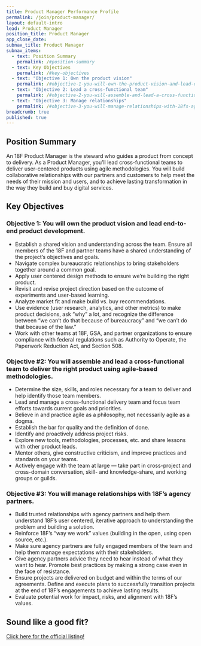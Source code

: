 ```yaml
---
title: Product Manager Performance Profile
permalink: /join/product-manager/
layout: default-intro
lead: Product Manager
position_title: Product Manager
app_close_date:
subnav_title: Product Manager
subnav_items:
  - text: Position Summary
    permalink: /#position-summary
  - text: Key Objectives
    permalink: /#key-objectives
  - text: "Objective 1: Own the product vision"
    permalink: /#objective-1-you-will-own-the-product-vision-and-lead-end-to-end-product-development
  - text: "Objective 2: Lead a cross-functional team"
    permalink: /#objective-2-you-will-assemble-and-lead-a-cross-functional-team-to-deliver-the-right-product-using-agile-based-methodologies
  - text: "Objective 3: Manage relationships"
    permalink: /#objective-3-you-will-manage-relationships-with-18fs-agency-partners
breadcrumb: true
published: true
---
```

## Position Summary

An 18F Product Manager is the steward who guides a product from concept to delivery. As a Product Manager, you’ll lead cross-functional teams to deliver user-centered products using agile methodologies. You will build collaborative relationships with our partners and customers to help meet the needs of their mission and users, and to achieve lasting transformation in the way they build and buy digital services.

## Key Objectives

### Objective 1: You will own the product vision and lead end-to-end product development.

-   Establish a shared vision and understanding across the team. Ensure all members of the 18F and partner teams have a shared understanding of the project’s objectives and goals.
-   Navigate complex bureaucratic relationships to bring stakeholders together around a common goal.
-   Apply user centered design methods to ensure we’re building the right product.
-   Revisit and revise project direction based on the outcome of experiments and user-based learning.
-   Analyze market fit and make build vs. buy recommendations.
-   Use evidence (user research, analytics, and other metrics) to make product decisions, ask “why” a lot, and recognize the difference between “we can’t do that because of bureaucracy” and “we can’t do that because of the law.”
-   Work with other teams at 18F, GSA, and partner organizations to ensure compliance with federal regulations such as Authority to Operate, the Paperwork Reduction Act, and Section 508.

### Objective #2: You will assemble and lead a cross-functional team to deliver the right product using agile-based methodologies.

-   Determine the size, skills, and roles necessary for a team to deliver and help identify those team members.
-   Lead and manage a cross-functional delivery team and focus team efforts towards current goals and priorities.
-   Believe in and practice agile as a philosophy, not necessarily agile as a dogma.
-   Establish the bar for quality and the definition of done.
-   Identify and proactively address project risks.
-   Explore new tools, methodologies, processes, etc. and share lessons with other product leads.
-   Mentor others, give constructive criticism, and improve practices and standards on your teams.
-   Actively engage with the team at large — take part in cross-project and cross-domain conversation, skill- and knowledge-share, and working groups or guilds.

### Objective #3: You will manage relationships with 18F’s agency partners.

-   Build trusted relationships with agency partners and help them understand 18F’s user centered, iterative approach to understanding the problem and building a solution.
-   Reinforce 18F’s “way we work” values (building in the open, using open source, etc.).
-   Make sure agency partners are fully engaged members of the team and help them manage expectations with their stakeholders.
-   Give agency partners advice they need to hear instead of what they want to hear. Promote best practices by making a strong case even in the face of resistance.
-   Ensure projects are delivered on budget and within the terms of our agreements. Define and execute plans to successfully transition projects at the end of 18F’s engagements to achieve lasting results.
-   Evaluate potential work for impact, risks, and alignment with 18F’s values.

## Sound like a good fit?

<section class="usa-grid">
  <a class="usa-button usa-button-secondary" href="{{site.baseurl}}/join/product-manager/official-posting/">Click here for the official listing!</a>
</section>
